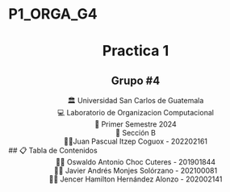 # P1_ORGA_G4
<h1 align="center">Practica 1</h1>
<h2 align="center">Grupo #4</h2>

<div align="center"> 🏛 Universidad San Carlos de Guatemala</div>
<div align="center">
💻 Laboratorio de Organizacion Computacional 
</div>
<div align="center"> 📆 Primer Semestre 2024</div>
<div align="center">🏫​ Sección B</div>
<div align="center">
🙍‍♂️Juan Pascual Itzep Coguox - 202202161
</div>
## 📋 Tabla de Contenidos
<div align="center">
🙍‍♂️ Oswaldo Antonio Choc Cuteres - 201901844
</div>

<div align="center">
🙍‍♂️ Javier Andrés Monjes Solórzano -  202100081
</div>


<div align="center">
🙍‍♂️ Jencer Hamilton Hernández Alonzo - 202002141
</div>

